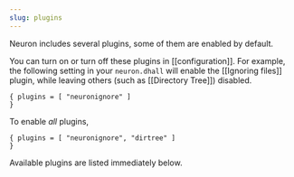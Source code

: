 ```yaml
---
slug: plugins
---
```


Neuron includes several plugins, some of them are enabled by default.

You can turn on or turn off these plugins in [[configuration]]. For example, the following setting in your `neuron.dhall` will enable the [[Ignoring files]] plugin, while leaving others (such as [[Directory Tree]]) disabled.

```dhall
{ plugins = [ "neuronignore" ]
}
```

To enable *all* plugins,

```dhall
{ plugins = [ "neuronignore", "dirtree" ]
}
```

Available plugins are listed immediately below.